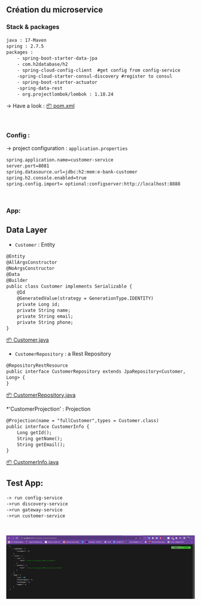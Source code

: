 ## Création du microservice 

### Stack & packages
```
java : 17-Maven
spring : 2.7.5
packages : 
    - spring-boot-starter-data-jpa
    - com.h2database/h2
    - spring-cloud-config-client  #get config from config-service
    -spring-cloud-starter-consul-discovery #register to consul
    - spring-boot-starter-actuator   
    -spring-data-rest
    - org.projectlombok/lombok : 1.18.24
```
-> Have a look : [📦 pom.xml ](./pom.xml)

<br>

### Config :
-> project configuration : `application.properties`

```
spring.application.name=customer-service
server.port=8081
spring.datasource.url=jdbc:h2:mem:e-bank-customer
spring.h2.console.enabled=true
spring.config.import= optional:configserver:http://localhost:8888
```
<br>

### App:

## Data Layer
 * `Customer` : Entity
```
@Entity
@AllArgsConstructor
@NoArgsConstructor
@Data
@Builder
public class Customer implements Serializable {
    @Id
    @GeneratedValue(strategy = GenerationType.IDENTITY)
    private Long id;
    private String name;
    private String email;
    private String phone;
}
```
[📦 Customer.java ](./src/main/java/ma/enset/customerservice/entities/Customer.java)

 * `CustomerRepository` :  a Rest Repository
```
@RepositoryRestResource
public interface CustomerRepository extends JpaRepository<Customer, Long> {
}
```
[📦 CustomerRepository.java ](./src/main/java/ma/enset/customerservice/repositories/CustomerRepository.java)

  *'CustomerProjection' : Projection
```
@Projection(name = "fullCustomer",types = Customer.class)
public interface CustomerInfo {
    Long getId();
    String getName();
    String getEmail();
}
```
[📦 CustomerInfo.java ](./src/main/java/ma/enset/customerservice/projections/CustomerInfo.java)



## Test App:
```
-> run config-service
->run discovery-service
->run gateway-service
->run customer-service 

```
<br>
<p align="center">
    <img src="./imgs/1.png">
</p>
